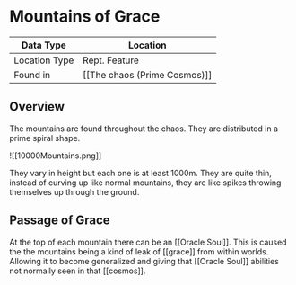 # Mountains of Grace

| Data Type | Location |
| --- | --- |
| Location Type | Rept. Feature |
| Found in | [[The chaos (Prime Cosmos)]] |

## Overview

The mountains are found throughout the chaos. They are distributed in a prime spiral shape.

![[10000Mountains.png]]

They vary in height but each one is at least 1000m. They are quite thin, instead of curving up like normal mountains, they are like spikes throwing themselves up through the ground.

## Passage of Grace

At the top of each mountain there can be an [[Oracle Soul]]. This is caused the the mountains being a kind of leak of [[grace]] from within worlds. Allowing it to become generalized and giving that [[Oracle Soul]] abilities not normally seen in that [[cosmos]].
